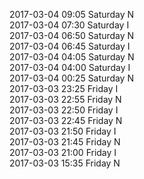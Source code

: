 2017-03-04 09:05 Saturday  N  
2017-03-04 07:30 Saturday  I  
2017-03-04 06:50 Saturday  N  
2017-03-04 06:45 Saturday  I  
2017-03-04 04:05 Saturday  N  
2017-03-04 04:00 Saturday  I  
2017-03-04 00:25 Saturday  N  
2017-03-03 23:25 Friday  I  
2017-03-03 22:55 Friday  N  
2017-03-03 22:50 Friday  I  
2017-03-03 22:45 Friday  N  
2017-03-03 21:50 Friday  I  
2017-03-03 21:45 Friday  N  
2017-03-03 21:00 Friday  I  
2017-03-03 15:35 Friday  N  

